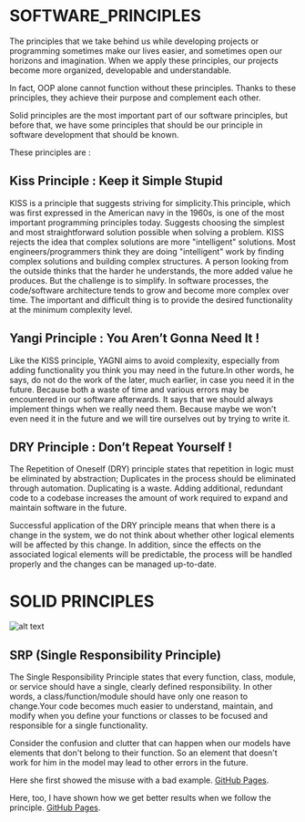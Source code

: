 # SOFTWARE_PRINCIPLES

The principles that we take behind us while developing projects or programming sometimes make our lives easier, and sometimes open our horizons and imagination. When we apply these principles, our projects become more organized, developable and understandable.

In fact, OOP alone cannot function without these principles. Thanks to these principles, they achieve their purpose and complement each other.

Solid principles are the most important part of our software principles, but before that, we have some principles that should be our principle in software development that should be known.

These principles are :

## Kiss Principle : Keep it Simple Stupid

KISS is a principle that suggests striving for simplicity.This principle, which was first expressed in the American navy in the 1960s, is one of the most important programming principles today. Suggests choosing the simplest and most straightforward solution possible when solving a problem.
KISS rejects the idea that complex solutions are more "intelligent" solutions. Most engineers/programmers think they are doing "intelligent" work by finding complex solutions and building complex structures. A person looking from the outside thinks that the harder he understands, the more added value he produces. But the challenge is to simplify. In software processes, the code/software architecture tends to grow and become more complex over time. The important and difficult thing is to provide the desired functionality at the minimum complexity level.

## Yangi Principle : You Aren’t Gonna Need It !

Like the KISS principle, YAGNI aims to avoid complexity, especially from adding functionality you think you may need in the future.In other words, he says, do not do the work of the later, much earlier, in case you need it in the future. Because both a waste of time and various errors may be encountered in our software afterwards. It says that we should always implement things when we really need them. Because maybe we won't even need it in the future and we will tire ourselves out by trying to write it.

## DRY Principle : Don’t Repeat Yourself !

The Repetition of Oneself (DRY) principle states that repetition in logic must be eliminated by abstraction; Duplicates in the process should be eliminated through automation. Duplicating is a waste. Adding additional, redundant code to a codebase increases the amount of work required to expand and maintain software in the future.

Successful application of the DRY principle means that when there is a change in the system, we do not think about whether other logical elements will be affected by this change. In addition, since the effects on the associated logical elements will be predictable, the process will be handled properly and the changes can be managed up-to-date.


# SOLID PRINCIPLES

![alt text](https://images.squarespace-cdn.com/content/v1/5ee6ced9ad12c31b3a986093/1594700989854-B74R9USLEHL600043T1P/1_7T_MQ8cFP1TgKBkf8dDWeg.jpeg?format=750w)


## SRP (Single Responsibility Principle)

The Single Responsibility Principle states that every function, class, module, or service should have a single, clearly defined responsibility. In other words, a class/function/module should have only one reason to change.Your code becomes much easier to understand, maintain, and modify when you define your functions or classes to be focused and responsible for a single functionality.

Consider the confusion and clutter that can happen when our models have elements that don't belong to their function. So an element that doesn't work for him in the model may lead to other errors in the future.

Here she first showed the misuse with a bad example. [GitHub Pages](https://github.com/oguzhanKomcu/SOFTWARE_PRINCIPLES/tree/master/SOLID_Principles/1.SRP/BadExample).

Here, too, I have shown how we get better results when we follow the principle. [GitHub Pages](https://github.com/oguzhanKomcu/SOFTWARE_PRINCIPLES/tree/master/SOLID_Principles/1.SRP/GoodExample).

